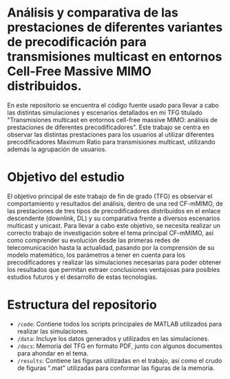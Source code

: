 # Análisis y comparativa de las prestaciones de diferentes variantes de precodificación para transmisiones multicast en entornos Cell-Free Massive MIMO distribuidos.
En este repositorio se encuentra el código fuente usado para llevar a cabo las distintas simulaciones y escenarios detallados en mi TFG titulado "Transmisiones multicast en entornos cell-free massive MIMO: análisis de prestaciones de diferentes precodificadores". Este trabajo se centra en observar las distintas prestaciones para los usuarios al utilizar diferentes precodificadores Maximum Ratio para transmisiones multicast, utilizando además la agrupación de usuarios.
# Objetivo del estudio
El objetivo principal de este trabajo de fin de grado (TFG) es observar el comportamiento y resultados del análisis, dentro de una red CF-mMIMO, de las prestaciones de tres tipos de precodificadores distribuidos en el enlace descendente (downlink, DL) y su comparativa frente a diversos escenarios multicast y unicast. Para llevar a cabo este objetivo, se necesita realizar un correcto trabajo de investigación sobre el tema principal CF-mMIMO, así como comprender su evolución desde las primeras redes de telecomunicación hasta la actualidad, pasando por la comprensión de su modelo matemático, los parámetros a tener en cuenta para los precodificadores y realizar las simulaciones necesarias para poder obtener los resultados que permitan extraer conclusiones ventajosas para posibles estudios futuros y el desarrollo de estas tecnologías.
# Estructura del repositorio
- `/code`: Contiene todos los scripts principales de MATLAB utilizados para realizar las simulaciones.
- `/data`: Incluye los datos generados y utilizados en las simulaciones.
- `/docs`: Memoria del TFG en formato PDF, junto con algunos documentos para ahondar en el tema.
- `/results`: Contiene las figuras utilizadas en el trabajo, así como el crudo de figuras ".mat" utilizadas para conformar las figuras de la memoria.
